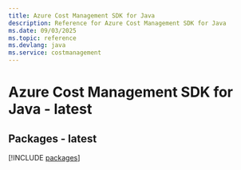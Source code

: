 ```yaml
---
title: Azure Cost Management SDK for Java
description: Reference for Azure Cost Management SDK for Java
ms.date: 09/03/2025
ms.topic: reference
ms.devlang: java
ms.service: costmanagement
---
```

# Azure Cost Management SDK for Java - latest
## Packages - latest
[!INCLUDE [packages](cost-management-index.md)]